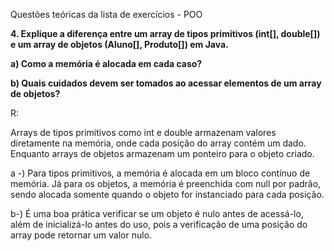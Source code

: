 Questões teóricas da lista de exercícios - POO

**4. Explique a diferença entre um array de tipos primitivos (int[], double[]) e um array de objetos (Aluno[], Produto[]) em Java.**

**a) Como a memória é alocada em cada caso?**

**b) Quais cuidados devem ser tomados ao acessar elementos de um array de objetos?**

R:

  Arrays de tipos primitivos como int e double armazenam valores diretamente na memória, onde cada posição do array contém um dado. Enquanto arrays de objetos armazenam um ponteiro para o objeto criado.

a -) Para tipos primitivos, a memória é alocada em um bloco contínuo de memória. Já para os objetos, a memória é preenchida com null por padrão, sendo alocada somente quando o objeto for instanciado para cada posição.

b-) É uma boa prática verificar se um objeto é nulo antes de acessá-lo, além de inicializá-lo antes do uso, pois a verificação de uma posição do array pode retornar um valor nulo.


